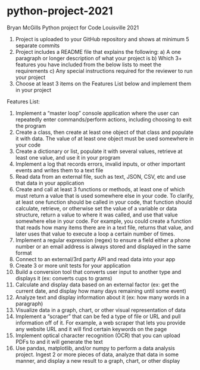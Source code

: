 # python-project-2021
Bryan McGills
Python project for Code Louisville 2021

1) Project is uploaded to your GitHub repository and shows at minimum 5 separate commits
2) Project includes a README file that explains the following:
    a) A one paragraph or longer description of what your project is
    b) Which 3+ features you have included from the below lists to meet the requirements
    c) Any special instructions required for the reviewer to run your project
3) Choose at least 3 items on the Features List below and implement them in your project

Features List:
1) Implement a “master loop” console application where the user can repeatedly enter commands/perform actions, including choosing to exit the program
2) Create a class, then create at least one object of that class and populate it with data. The value of at least one object must be used somewhere in your code
3) Create a dictionary or list, populate it with several values, retrieve at least one value, and use it in your program
4) Implement a log that records errors, invalid inputs, or other important events and writes them to a text file
5) Read data from an external file, such as text, JSON, CSV, etc and use that data in your application
6) Create and call at least 3 functions or methods, at least one of which must return a value that is used somewhere else in your code. To clarify, at least one function should be called in your code, that function should calculate, retrieve, or otherwise set the value of a variable or data structure, return a value to where it was called, and use that value somewhere else in your code. For example, you could create a function that reads how many items there are in a text file, returns that value, and later uses that value to execute a loop a certain number of times.
7) Implement a regular expression (regex) to ensure a field either a phone number or an email address is always stored and displayed in the same format
8) Connect to an external/3rd party API and read data into your app
9) Create 3 or more unit tests for your application
10) Build a conversion tool that converts user input to another type and displays it (ex: converts cups to grams)
11) Calculate and display data based on an external factor (ex: get the current date, and display how many days remaining until some event)
12) Analyze text and display information about it (ex: how many words in a paragraph)
13) Visualize data in a graph, chart, or other visual representation of data
14) Implement a “scraper” that can be fed a type of file or URL and pull information off of it. For example, a web scraper that lets you provide any website URL and it will find certain keywords on the page
15) Implement optical character recognition (OCR) that you can upload PDFs to and it will generate the text 
16) Use pandas, matplotlib, and/or numpy to perform a data analysis project. Ingest 2 or more pieces of data, analyze that data in some manner, and display a new result to a graph, chart, or other display